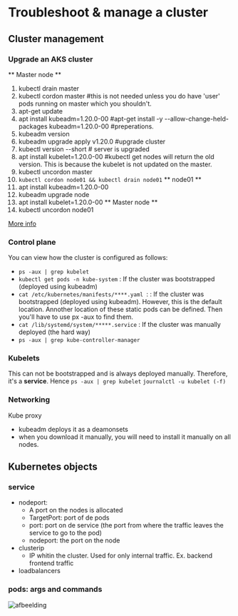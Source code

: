 # Troubleshoot & manage a cluster

## Cluster management

### Upgrade an AKS cluster

** Master node **
1. kubectl drain master
2. kubectl cordon master #this is not needed unless you do have 'user' pods running on master which you shouldn't.
3. apt-get update
4. apt install kubeadm=1.20.0-00 #apt-get install -y --allow-change-held-packages kubeadm=1.20.0-00 #preperations.
5. kubeadm version
6. kubeadm upgrade apply v1.20.0 #upgrade cluster
7. kubectl version --short # server is upgraded
8. apt install kubelet=1.20.0-00 #kubectl get nodes will return the old version. This is because the kubelet is not updated on the master.
9. kubectl uncordon master
10. `kubectl cordon node01 && kubectl drain node01`
** node01 **
11. apt install kubeadm=1.20.0-00
12. kubeadm upgrade node
13. apt install kubelet=1.20.0-00
** Master node **
14. kubectl uncordon node01


[More info](https://kubernetes.io/docs/tasks/administer-cluster/kubeadm/kubeadm-upgrade/)

### Control plane
You can view how the cluster is configured as follows:
- `ps -aux | grep kubelet`
- `kubectl get pods -n kube-system` : If the cluster was bootstrapped (deployed using kubeadm)
- `cat /etc/kubernetes/manifests/****.yaml `: : If the cluster was bootstrapped (deployed using kubeadm). However, this is the default location. Annother location of these static pods can be defined. Then you'll have to use px -aux to find them.
- `cat /lib/systemd/system/*****.service` : If the cluster was manually deployed (the hard way)
- `ps -aux | grep kube-controller-manager `

 ### Kubelets
 This can not be bootstrapped and is always deployed manually. Therefore, it's a **service**. Hence `ps -aux | grep kubelet`
 `journalctl -u kubelet (-f)`
 
 ### Networking
 Kube proxy 
 - kubeadm deploys it as a deamonsets
 - when you download it manually, you will need to install it manually on all nodes.

## Kubernetes objects

### service
- nodeport:
  - A port on the nodes is allocated
  - TargetPort: port of de pods
  - port: port on de service (the port from where the traffic leaves the service to go to the pod)
  - nodeport: the port on the node
- clusterip
  - IP whitin the cluster. Used for only internal traffic. Ex. backend frontend traffic
- loadbalancers

### pods: args and commands
![afbeelding](https://user-images.githubusercontent.com/10938144/130236209-e118f3f1-a28c-4e3e-8885-437c040b5af9.png)

